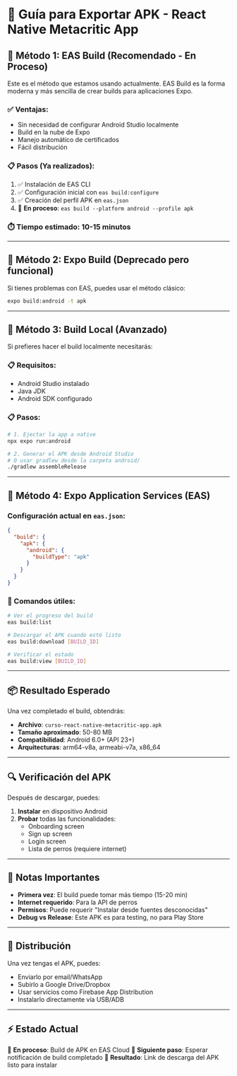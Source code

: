 # 📱 Guía para Exportar APK - React Native Metacritic App

## 🔧 Método 1: EAS Build (Recomendado - En Proceso)
Este es el método que estamos usando actualmente. EAS Build es la forma moderna y más sencilla de crear builds para aplicaciones Expo.

### ✅ Ventajas:
- Sin necesidad de configurar Android Studio localmente
- Build en la nube de Expo
- Manejo automático de certificados
- Fácil distribución

### 📋 Pasos (Ya realizados):
1. ✅ Instalación de EAS CLI
2. ✅ Configuración inicial con `eas build:configure`
3. ✅ Creación del perfil APK en `eas.json`
4. 🔄 **En proceso**: `eas build --platform android --profile apk`

### ⏱️ Tiempo estimado: 10-15 minutos

---

## 🔧 Método 2: Expo Build (Deprecado pero funcional)
Si tienes problemas con EAS, puedes usar el método clásico:

```bash
expo build:android -t apk
```

---

## 🔧 Método 3: Build Local (Avanzado)
Si prefieres hacer el build localmente necesitarás:

### 📋 Requisitos:
- Android Studio instalado
- Java JDK
- Android SDK configurado

### 📋 Pasos:
```bash
# 1. Ejectar la app a native
npx expo run:android

# 2. Generar el APK desde Android Studio
# O usar gradlew desde la carpeta android/
./gradlew assembleRelease
```

---

## 🔧 Método 4: Expo Application Services (EAS)
### Configuración actual en `eas.json`:
```json
{
  "build": {
    "apk": {
      "android": {
        "buildType": "apk"
      }
    }
  }
}
```

### 📱 Comandos útiles:
```bash
# Ver el progreso del build
eas build:list

# Descargar el APK cuando esté listo
eas build:download [BUILD_ID]

# Verificar el estado
eas build:view [BUILD_ID]
```

---

## 📦 Resultado Esperado
Una vez completado el build, obtendrás:
- **Archivo**: `curso-react-native-metacritic-app.apk`
- **Tamaño aproximado**: 50-80 MB
- **Compatibilidad**: Android 6.0+ (API 23+)
- **Arquitecturas**: arm64-v8a, armeabi-v7a, x86_64

---

## 🔍 Verificación del APK
Después de descargar, puedes:
1. **Instalar** en dispositivo Android
2. **Probar** todas las funcionalidades:
   - Onboarding screen
   - Sign up screen
   - Login screen
   - Lista de perros (requiere internet)

---

## 🚨 Notas Importantes
- **Primera vez**: El build puede tomar más tiempo (15-20 min)
- **Internet requerido**: Para la API de perros
- **Permisos**: Puede requerir "Instalar desde fuentes desconocidas"
- **Debug vs Release**: Este APK es para testing, no para Play Store

---

## 📧 Distribución
Una vez tengas el APK, puedes:
- Enviarlo por email/WhatsApp
- Subirlo a Google Drive/Dropbox
- Usar servicios como Firebase App Distribution
- Instalarlo directamente vía USB/ADB

---

## ⚡ Estado Actual
🔄 **En proceso**: Build de APK en EAS Cloud
📍 **Siguiente paso**: Esperar notificación de build completado
📱 **Resultado**: Link de descarga del APK listo para instalar
